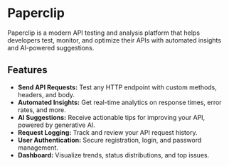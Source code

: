 # Paperclip

Paperclip is a modern API testing and analysis platform that helps developers test, monitor, and optimize their APIs with automated insights and AI-powered suggestions.

## Features

- **Send API Requests:** Test any HTTP endpoint with custom methods, headers, and body.
- **Automated Insights:** Get real-time analytics on response times, error rates, and more.
- **AI Suggestions:** Receive actionable tips for improving your API, powered by generative AI.
- **Request Logging:** Track and review your API request history.
- **User Authentication:** Secure registration, login, and password management.
- **Dashboard:** Visualize trends, status distributions, and top issues.
